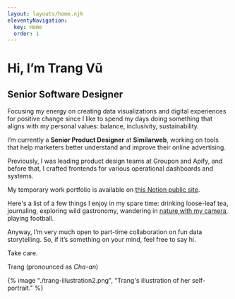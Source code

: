 ```yaml
---
layout: layouts/home.njk
eleventyNavigation:
  key: Home
  order: 1
---
```

# Hi, I’m Trang Vũ
## Senior Software Designer

Focusing my energy on creating data visualizations and digital experiences for positive change since I like to spend my days doing something that aligns with my personal values: balance, inclusivity, sustainability. 

I’m currently a **Senior Product Designer** at **Similarweb**, working on tools that help marketers better understand and improve their online advertising.

Previously, I was leading product design teams at Groupon and Apify, and before that, I crafted frontends for various operational dashboards and systems.

My temporary work portfolio is available on <a href="https://trang-vu.notion.site/141a20a912114958b81a5869916cf9cb?v=7046a53bc0714379ab15bdabbb766028&pvs=4" target="_blank">this Notion public site</a>.

Here's a list of a few things I enjoy in my spare time: drinking loose-leaf tea, journaling, exploring wild gastronomy, wandering in <a href="https://unsplash.com/@heycharlo" target="_blank">nature with my camera</a>, playing football.

Anyway, I’m very much open to part-time collaboration on fun data storytelling. So, if it’s something on your mind, feel free to say hi.

Take care.

Trang (pronounced as *Cha-an*)

{% image "./trang-illustration2.png", "Trang's illustration of her self-portrait." %}


